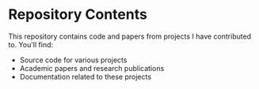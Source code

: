# Repository Contents

This repository contains code and papers from projects I have contributed to. You'll find:

- Source code for various projects
- Academic papers and research publications
- Documentation related to these projects


